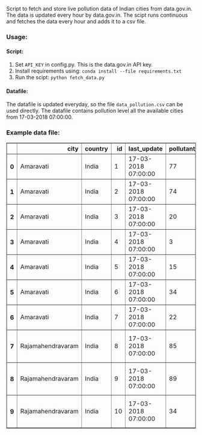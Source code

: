 Script to fetch and store live pollution data of Indian cities from data.gov.in. The data is updated every hour by data.gov.in.
The scipt runs continuous and fetches the data every hour and adds it to a csv file.

### Usage:
#### Script:
1. Set `API_KEY` in config.py. This is the data.gov.in API key.
2. Install requirements using: `conda install --file requirements.txt`
3. Run the scipt: `python fetch_data.py`

#### Datafile:
The datafile is updated everyday, so the file `data_pollution.csv` can be used directly. The datafile contains pollution level 
all the available cities from 17-03-2018 07:00:00.

### Example data file:
<table border="1" class="dataframe">  <thead>    <tr style="text-align: right;">      <th></th>      <th>city</th>      <th>country</th>      <th>id</th>      <th>last_update</th>      <th>pollutant_avg</th>      <th>pollutant_id</th>      <th>pollutant_max</th>      <th>pollutant_min</th>      <th>pollutant_unit</th>      <th>state</th>      <th>station</th>    </tr>  </thead>  <tbody>    <tr>      <th>0</th>      <td>Amaravati</td>      <td>India</td>      <td>1</td>      <td>17-03-2018 07:00:00</td>      <td>77</td>      <td>PM2.5</td>      <td>134</td>      <td>28</td>      <td></td>      <td>Andhra_Pradesh</td>      <td>Secretariat, Amaravati - APPCB</td>    </tr>    <tr>      <th>1</th>      <td>Amaravati</td>      <td>India</td>      <td>2</td>      <td>17-03-2018 07:00:00</td>      <td>74</td>      <td>PM10</td>      <td>106</td>      <td>36</td>      <td></td>      <td>Andhra_Pradesh</td>      <td>Secretariat, Amaravati - APPCB</td>    </tr>    <tr>      <th>2</th>      <td>Amaravati</td>      <td>India</td>      <td>3</td>      <td>17-03-2018 07:00:00</td>      <td>20</td>      <td>NO2</td>      <td>46</td>      <td>9</td>      <td></td>      <td>Andhra_Pradesh</td>      <td>Secretariat, Amaravati - APPCB</td>    </tr>    <tr>      <th>3</th>      <td>Amaravati</td>      <td>India</td>      <td>4</td>      <td>17-03-2018 07:00:00</td>      <td>3</td>      <td>NH3</td>      <td>5</td>      <td>2</td>      <td></td>      <td>Andhra_Pradesh</td>      <td>Secretariat, Amaravati - APPCB</td>    </tr>    <tr>      <th>4</th>      <td>Amaravati</td>      <td>India</td>      <td>5</td>      <td>17-03-2018 07:00:00</td>      <td>15</td>      <td>SO2</td>      <td>60</td>      <td>1</td>      <td></td>      <td>Andhra_Pradesh</td>      <td>Secretariat, Amaravati - APPCB</td>    </tr>    <tr>      <th>5</th>      <td>Amaravati</td>      <td>India</td>      <td>6</td>      <td>17-03-2018 07:00:00</td>      <td>34</td>      <td>CO</td>      <td>41</td>      <td>17</td>      <td></td>      <td>Andhra_Pradesh</td>      <td>Secretariat, Amaravati - APPCB</td>    </tr>    <tr>      <th>6</th>      <td>Amaravati</td>      <td>India</td>      <td>7</td>      <td>17-03-2018 07:00:00</td>      <td>22</td>      <td>OZONE</td>      <td>36</td>      <td>4</td>      <td></td>      <td>Andhra_Pradesh</td>      <td>Secretariat, Amaravati - APPCB</td>    </tr>    <tr>      <th>7</th>      <td>Rajamahendravaram</td>      <td>India</td>      <td>8</td>      <td>17-03-2018 07:00:00</td>      <td>85</td>      <td>PM2.5</td>      <td>231</td>      <td>35</td>      <td></td>      <td>Andhra_Pradesh</td>      <td>Anand Kala Kshetram, Rajamahendravaram - APPCB</td>    </tr>    <tr>      <th>8</th>      <td>Rajamahendravaram</td>      <td>India</td>      <td>9</td>      <td>17-03-2018 07:00:00</td>      <td>89</td>      <td>PM10</td>      <td>165</td>      <td>41</td>      <td></td>      <td>Andhra_Pradesh</td>      <td>Anand Kala Kshetram, Rajamahendravaram - APPCB</td>    </tr>    <tr>      <th>9</th>      <td>Rajamahendravaram</td>      <td>India</td>      <td>10</td>      <td>17-03-2018 07:00:00</td>      <td>34</td>      <td>NO2</td>      <td>56</td>      <td>17</td>      <td></td>      <td>Andhra_Pradesh</td>      <td>Anand Kala Kshetram, Rajamahendravaram - APPCB</td>    </tr>  </tbody></table>


